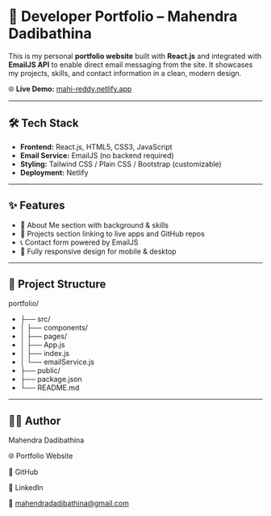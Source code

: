 # 💼 Developer Portfolio – Mahendra Dadibathina

This is my personal **portfolio website** built with **React.js** and integrated with **EmailJS API** to enable direct email messaging from the site. It showcases my projects, skills, and contact information in a clean, modern design.

🌐 **Live Demo:** [mahi-reddy.netlify.app](https://mahi-reddy.netlify.app/)

---

## 🛠️ Tech Stack

- **Frontend:** React.js, HTML5, CSS3, JavaScript
- **Email Service:** EmailJS (no backend required)
- **Styling:** Tailwind CSS / Plain CSS / Bootstrap (customizable)
- **Deployment:** Netlify

---

## ✨ Features

- 💼 About Me section with background & skills
- 🧠 Projects section linking to live apps and GitHub repos
- 📞 Contact form powered by EmailJS
- 📱 Fully responsive design for mobile & desktop


---

## 🧾 Project Structure

portfolio/
- ├── src/
- │   ├── components/
- │   ├── pages/
- │   ├── App.js
- │   ├── index.js
- │   └── emailService.js
- ├── public/
- ├── package.json
- └── README.md

---

## 👨‍💻 Author
Mahendra Dadibathina

🌐 Portfolio Website

🐙 GitHub

💼 LinkedIn

📧 mahendradadibathina@gmail.com


